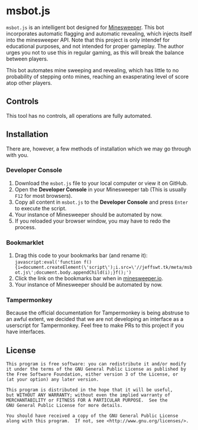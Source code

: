 # msbot.js

`msbot.js` is an intelligent bot designed for [Minesweeper](https://minesweeper.io/). This bot incorporates automatic flagging and automatic revealing, which injects itself into the minesweeper API. Note that this project is only intendef for educational purposes, and not intended for proper gameplay. The author urges you not to use this in regular gaming, as this will break the balance between players.

This bot automates mine sweeping and revealing, which has little to no probability of stepping onto mines, reaching an exasperating level of score atop other players.

## Controls

This tool has no controls, all operations are fully automated.

## Installation

There are, however, a few methods of installation which we may go through with you.

### Developer Console

1.  Download the `msbot.js` file to your local computer or view it on GitHub.
2.  Open the **Developer Console** in your Minesweeper tab (This is usually `F12` for most browsers).
3.  Copy all content in `msbot.js` to the **Developer Console** and press `Enter` to execute the script.
4.  Your instance of Minesweeper should be automated by now.
5.  If you reloaded your browser window, you may have to redo the process.

### Bookmarklet

1.  Drag this code to your bookmarks bar (and rename it): `javascript:eval('function f(){i=document.createElement(\'script\');i.src=\'//jeffswt.tk/meta/msbot.js\';document.body.appendChild(i);}f();')`
2.  Click the link on the bookmarks bar when in [minesweeper.io](https://minesweeper.io/).
3.  Your instance of Minesweeper should be automated by now.

### Tampermonkey

Because the official documentation for Tampermonkey is being abstruse to an awful extent, we decided that we are not developing an interface as a userscript for Tampermonkey. Feel free to make PRs to this project if you have interfaces.

## License

```
This program is free software: you can redistribute it and/or modify
it under the terms of the GNU General Public License as published by
the Free Software Foundation, either version 3 of the License, or
(at your option) any later version.

This program is distributed in the hope that it will be useful,
but WITHOUT ANY WARRANTY; without even the implied warranty of
MERCHANTABILITY or FITNESS FOR A PARTICULAR PURPOSE.  See the
GNU General Public License for more details.

You should have received a copy of the GNU General Public License
along with this program.  If not, see <http://www.gnu.org/licenses/>.
```
